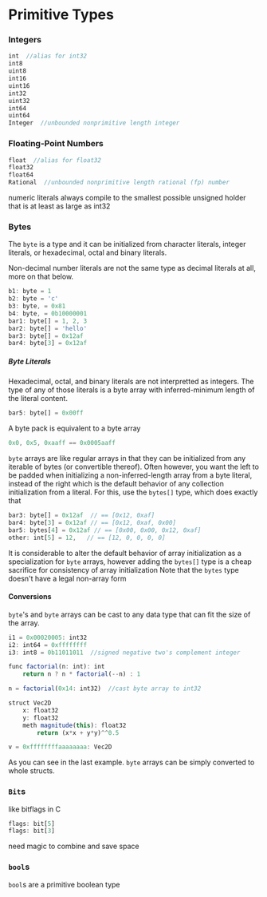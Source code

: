 
# Primitive Types

### Integers

```TypeScript
int  //alias for int32
int8
uint8
int16
uint16
int32
uint32
int64
uint64
Integer  //unbounded nonprimitive length integer
```

### Floating-Point Numbers

```TypeScript
float  //alias for float32
float32
float64
Rational  //unbounded nonprimitive length rational (fp) number
```

numeric literals always compile to the smallest possible unsigned holder
that is at least as large as int32

### Bytes

The `byte` is a type and it can be initialized from character 
literals, integer literals, or hexadecimal, octal and binary literals. 

Non-decimal number literals
are not the same type as decimal literals at all, more on that below.

```TypeScript
b1: byte = 1
b2: byte = 'c'
b3: byte, = 0x81
b4: byte, = 0b10000001
bar1: byte[] = 1, 2, 3
bar2: byte[] = 'hello'
bar3: byte[] = 0x12af
bar4: byte[3] = 0x12af
```

##### Byte Literals

Hexadecimal, octal, and binary literals are not interpretted as integers.
The type of any of those literals is a byte array with inferred-minimum
length of the literal content.

```TypeScript
bar5: byte[] = 0x00ff
```

A byte pack is equivalent to a byte array

```TypeScript
0x0, 0x5, 0xaaff == 0x0005aaff
```

`byte` arrays are like regular arrays in that they can be initialized 
from any iterable of bytes (or convertible thereof).
Often however, you want the left to be padded when initializing a
non-inferred-length array from a byte literal, instead of the right which
is the default behavior of any collection initialization from a literal.
For this, use the `bytes[]` type, which does exactly that

<!-- maybe just have it be bytes? -->

```TypeScript
bar3: byte[] = 0x12af  // == [0x12, 0xaf]
bar4: byte[3] = 0x12af // == [0x12, 0xaf, 0x00]
bar5: bytes[4] = 0x12af // == [0x00, 0x00, 0x12, 0xaf]
other: int[5] = 12,   // == [12, 0, 0, 0, 0]
```

It is considerable to alter the default behavior of array initialization
as a specialization for `byte` arrays, however adding the `bytes[]` 
type is a cheap sacrifice for consistency of array initialization
Note that the `bytes` type doesn't have a legal non-array form


#### Conversions

`byte`'s and `byte` arrays can be cast to any data type that can fit
the size of the array. 

```TypeScript
i1 = 0x00020005: int32
i2: int64 = 0xffffffff
i3: int8 = 0b11011011  //signed negative two's complement integer

func factorial(n: int): int
    return n ? n * factorial(--n) : 1

n = factorial(0x14: int32)  //cast byte array to int32

struct Vec2D
    x: float32
    y: float32
    meth magnitude(this): float32
        return (x*x + y*y)^^0.5

v = 0xffffffffaaaaaaaa: Vec2D
```

As you can see in the last example. `byte` arrays can be simply
converted to whole structs.

### `Bit`s

like bitflags in C

```TypeScript
flags: bit[5]
flags: bit[3]
```

need magic to combine and save space


### `bool`s

`bool`s are a primitive boolean type
